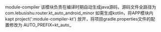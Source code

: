 module-compiler
该模块负责在编译时期自动生成java源码，源码文件全路径为
com.lebusishu.router.kt_auto_android_minor
如需生成kotlin，将APP模块内
kapt project(':module-compiler-kt')
放开，将项目gradle.properties文件的配置修改为
AUTO_PREFIX=kt_auto_